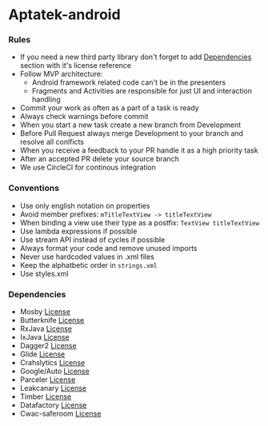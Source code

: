 # Aptatek-android


### Rules
  * If you need a new third party library don't forget to add [Dependencies](#dependencies) section with it's license reference
  * Follow MVP architecture:
    * Android framework related code can't be in the presenters
    * Fragments and Activities are responsible for just UI and interaction handling
  * Commit your work as often as a part of a task is ready
  * Always check warnings before commit
  * When you start a new task create a new branch from Development
  * Before Pull Request always merge Development to your branch and resolve all conlficts
  * When you receive a feedback to your PR handle it as a high priority task
  * After an accepted PR delete your source branch
  * We use CircleCI for continous integration
  
### Conventions
  * Use only english notation on properties
  * Avoid member prefixes: ```mTitleTextView -> titleTextView```
  * When binding a view use their type as a postfix: ```TextView titleTextView```
  * Use lambda expressions if possible
  * Use stream API instead of cycles if possible
  * Always format your code and remove unused imports
  * Never use hardcoded values in .xml files
  * Keep the alphatbetic order in ```strings.xml```
  * Use styles.xml
  
### Dependencies
  * Mosby [License](https://github.com/sockeqwe/mosby/blob/master/LICENSE)
  * Butterknife [License](https://github.com/JakeWharton/butterknife/blob/master/LICENSE.txt)
  * RxJava [License](https://github.com/ReactiveX/RxJava/blob/2.x/LICENSE)
  * IxJava [License](https://github.com/akarnokd/ixjava/blob/1.x/LICENSE)
  * Dagger2 [License](https://github.com/google/dagger/blob/master/LICENSE.txt)
  * Glide [License](https://github.com/bumptech/glide/blob/master/LICENSE)
  * Crahslytics [License](http://try.crashlytics.com/terms/)
  * Google/Auto [License](https://github.com/google/auto/blob/master/LICENSE.txt)
  * Parceler [License](https://github.com/johncarl81/parceler/blob/master/LICENSE)
  * Leakcanary [License](https://github.com/square/leakcanary/blob/master/LICENSE.txt)
  * Timber [License](https://github.com/JakeWharton/timber/blob/master/LICENSE.txt)
  * Datafactory [License](https://github.com/andygibson/datafactory/blob/master/license.txt)
  * Cwac-saferoom [License](https://github.com/commonsguy/cwac-saferoom/blob/master/LICENSE)
